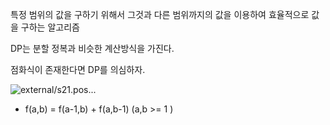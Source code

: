 특정 범위의 값을 구하기 위해서 그것과 다른 범위까지의 값을 이용하여 효율적으로 값을 구하는 알고리즘

DP는 분할 정복과 비슷한 계산방식을 가진다.

점화식이 존재한다면 DP를 의심하자.

![external/s21.pos...](https://i.namu.wiki/i/fHsvaExGaqhsW5vNUY6Knp5VVllho2vIrYZQJgHmQBtss_F8DNYoxIqrJGFhrNF29LKkdgQQOzBdhLAk_MMJJSEDZE4SuJaAwfrruDHx2L7EHD067hzgyHlmcRdr_MHsN3J4cZup56HNl5SHFIo2Iw.png)

- f(a,b) = f(a-1,b) + f(a,b-1) (a,b >= 1 )